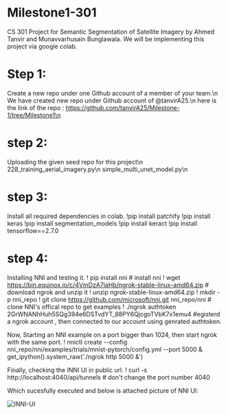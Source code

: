 # Milestone1-301

CS 301 Project for Semantic Segmentation of Satellite Imagery by Ahmed Tanvir and Munavvarhusain Bunglawala.
We will be implementing this project via google colab. 

# Step 1: 
Create a new repo under one Github account of a member of your team.\n
We have created new repo under Github account of @tanvirA25.\n
here is the link of the repo : https://github.com/tanvirA25/Milestone-1/tree/Milestone1\n

# step 2:

Uploading the given seed repo for this project\n
228_training_aerial_imagery.py\n
simple_multi_unet_model.py\n

# step 3:  

Install all required dependencies in colab. 
!pip install patchify
!pip install keras
!pip install segmentation_models
!pip install keract
!pip install tensorflow==2.7.0

# step 4: 

Installing NNI and testing it. 
! pip install nni # install nni
! wget https://bin.equinox.io/c/4VmDzA7iaHb/ngrok-stable-linux-amd64.zip    # download ngrok and unzip it
! unzip ngrok-stable-linux-amd64.zip
! mkdir -p nni_repo
! git clone https://github.com/microsoft/nni.git nni_repo/nni          # clone NNI's offical repo to get examples
! ./ngrok authtoken 2GrWNANhHuh5SQg394e6DSTvdYT_88PY6QjcgoTVbK7x1emu4   #egisterd a ngrok account , then connected to our account using genrated authtoken.

Now, Starting an NNI example on a port bigger than 1024, then start ngrok with the same port.
! nnictl create --config nni_repo/nni/examples/trials/mnist-pytorch/config.yml --port 5000 & get_ipython().system_raw('./ngrok http 5000 &') 

Finally, checking the INNI UI in public url. 
! curl -s http://localhost:4040/api/tunnels # don't change the port number 4040

Which sucesfully executed and below is attached picture of NNI UI:

![INNI-UI](https://user-images.githubusercontent.com/113075133/198894843-c4c649de-a6a7-434d-8af8-c5ae8b6b72bd.png)

